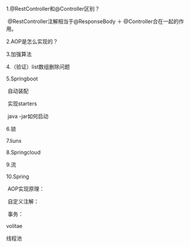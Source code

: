 1.@RestController和@Controller区别？

​	@RestController注解相当于@ResponseBody ＋ @Controller合在一起的作用。

2.AOP是怎么实现的？



3.加强算法



4.（验证）list数组删除问题

5.Springboot

​		自动装配

​		实现starters

​		java -jar如何启动

6.锁

7.liunx

8.Springcloud

9.流

10.Spring

​		AOP实现原理：

​		自定义注解：

​		事务：

volitae

线程池





​		